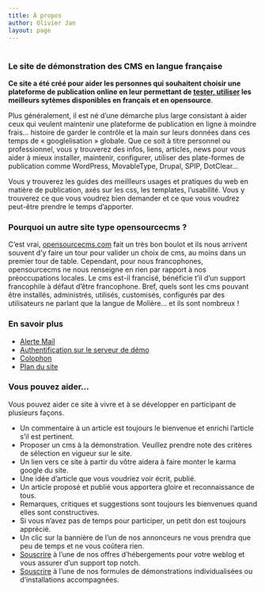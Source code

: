 ```yaml
---
title: À propos
author: Olivier Jan
layout: page
---
```

# 

### Le site de démonstration des CMS en langue française

**Ce site a été créé pour aider les personnes qui souhaitent choisir une plateforme de publication online en leur permettant de [tester, utiliser][1] les meilleurs sytèmes disponibles en français et en opensource**.

 [1]: /demo "Aller au sommaire des démonstrations"

Plus généralement, il est né d’une démarche plus large consistant à aider ceux qui veulent maintenir une plateforme de publication en ligne à moindre frais… histoire de garder le contrôle et la main sur leurs données dans ces temps de « googlelisation » globale. Que ce soit à titre personnel ou professionnel, vous y trouverez des infos, liens, articles, news pour vous aider à mieux installer, maintenir, configurer, utiliser des plate-formes de publication comme WordPress, MovableType, Drupal, SPIP, DotClear… 

Vous y trouverez les guides des meillleurs usages et pratiques du web en matière de publication, axés sur les css, les templates, l’usabilité. Vous y trouverez ce que vous voudrez bien demander et ce que vous voudrez peut-être prendre le temps d’apporter.

### Pourquoi un autre site type opensourcecms ?

C’est vrai, [opensourcecms.com][2] fait un très bon boulot et ils nous arrivent souvent d’y faire un tour pour valider un choix de cms, au moins dans un premier tour de table. Cependant, pour nous francophones, opensourcecms ne nous renseigne en rien par rapport à nos préoccupations locales. Le cms est-il francisé, bénéficie t’il d’un support francophile à défaut d’être francophone. Bref, quels sont les cms pouvant être installés, administrés, utilisés, customisés, configurés par des utilisateurs ne parlant que la langue de Molière… et ils sont nombreux !

### En savoir plus

*   [Alerte Mail][3]
*   [Authentification sur le serveur de démo][4]
*   [Colophon][5]
*   [Plan du site][6]

### Vous pouvez aider…

Vous pouvez aider ce site à vivre et à se développer en participant de plusieurs façons.

*   Un commentaire à un article est toujours le bienvenue et enrichi l’article s’il est pertinent.
*   Proposer un cms à la démonstration. Veuillez prendre note des critères de sélection en vigueur sur le site.
*   Un lien vers ce site à partir du vôtre aidera à faire monter le karma google du site.
*   Une idée d’article que vous voudriez voir écrit, publié.
*   Un article proposé et publié vous apportera gloire et reconnaissance de tous.
*   Remarques, critiques et suggestions sont toujours les bienvenues quand elles sont constructives.
*   Si vous n’avez pas de temps pour participer, un petit don est toujours apprécié.
*   Un clic sur la bannière de l’un de nos annonceurs ne vous prendra que peu de temps et ne vous coûtera rien.
*   [Souscrire][7] à l’une de nos offres d’hébergements pour votre weblog et vous assurer d’un support top notch.
*   [Souscrire][7] à l’une de nos formules de démonstrations individualisées ou d’installations accompagnées.

 [2]: http://opensourcecms.com "Visiter opensourcecms"
 [3]: /about/email-notification
 [4]: /about/authentification-demo/
 [5]: /about/colophon/
 [6]: /about/sitemap/
 [7]: /contact/
